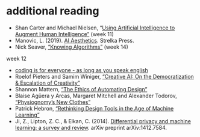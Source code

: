 # additional reading

* Shan Carter and Michael Nielsen, “[Using Artificial Intelligence to Augment Human Intelligence”](https://distill.pub/2017/aia/) (week 11)
* Manovic, L. (2019). [AI Aesthetics](http://manovich.net/index.php/projects/ai-aesthetics). Strelka Press.
* Nick Seaver, [“Knowing Algorithms”](https://digitalsts.net/essays/knowing-algorithms/) (week 14)



week 12 
* [coding is for everyone - as long as you speak english](https://www.wired.com/story/coding-is-for-everyoneas-long-as-you-speak-english/)
* Roelof Pieters and Samim Winiger, [“Creative AI: On the Democratization & Escalation of Creativity”](https://medium.com/@creativeai/creativeai-9d4b2346faf3)
* Shannon Mattern, [“The Ethics of Automating Design”](https://wordsinspace.net/shannon/2019/02/13/the-ethics-of-automating-design/)
* Blaise Agüera y Arcas, Margaret Mitchell and Alexander Todorov, [“Physiognomy’s New Clothes”](https://medium.com/@blaisea/physiognomys-new-clothes-f2d4b59fdd6a)
* Patrick Hebron, [“Rethinking Design Tools in the Age of Machine Learning”](https://medium.com/artists-and-machine-intelligence/rethinking-design-tools-in-the-age-of-machine-learning-369f3f07ab6c)
* Ji, Z., Lipton, Z. C., & Elkan, C. (2014). [Differential privacy and machine learning: a survey and review](https://arxiv.org/pdf/1812.02282.pdf). arXiv preprint arXiv:1412.7584. 
